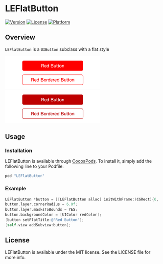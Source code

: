# LEFlatButton

[![Version](https://img.shields.io/cocoapods/v/LEFlatButton.svg?style=flat)](http://cocoapods.org/pods/LEFlatButton)
[![License](https://img.shields.io/cocoapods/l/LEFlatButton.svg?style=flat)](http://cocoapods.org/pods/LEFlatButton)
[![Platform](https://img.shields.io/cocoapods/p/LEFlatButton.svg?style=flat)](http://cocoapods.org/pods/LEFlatButton)

## Overview

`LEFlatButton` is a `UIButton` subclass with a flat style

![Screenshot](Screenshots/screenshot.png)
![Screenshot 2](Screenshots/screenshot2.png)

## Usage

### Installation

LEFlatButton is available through [CocoaPods](http://cocoapods.org). To install
it, simply add the following line to your Podfile:

```ruby
pod "LEFlatButton"
```

### Example

```objectivec
LEFlatButton *button = [[LEFlatButton alloc] initWithFrame:(CGRect){0, 0, 240, 40}];
button.layer.cornerRadius = 6.0f;
button.layer.masksToBounds = YES;
button.backgroundColor = [UIColor redColor];
[button setFlatTitle:@"Red Button"];
[self.view addSubview:button];
```

## License

LEFlatButton is available under the MIT license. See the LICENSE file for more info.
